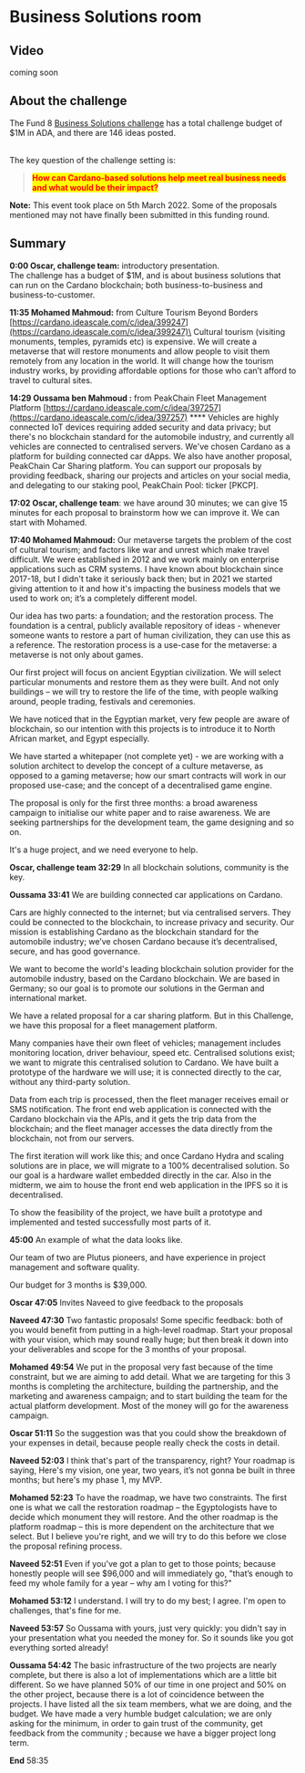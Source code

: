 # Business Solutions room

## Video

coming soon

## About the challenge

The Fund 8 [Business Solutions challenge](https://cardano.ideascale.com/c/campaigns/26445/about) has a total challenge budget of $1M in ADA, and there are 146 ideas posted.

\
The key question of the challenge setting is:

> <mark style="color:red;">**How can Cardano-based solutions help meet real business needs and what would be their impact?**</mark>

**Note:** This event took place on 5th March 2022. Some of the proposals mentioned may not have finally been submitted in this funding round.

## Summary

**0:00 Oscar, challenge team:** introductory presentation.\
The challenge has a budget of $1M, and is about business solutions that can run on the Cardano blockchain; both business-to-business and business-to-customer.

**11:35   Mohamed Mahmoud:**  from Culture Tourism Beyond Borders  [https://cardano.ideascale.com/c/idea/399247](https://cardano.ideascale.com/c/idea/399247)\
Cultural tourism (visiting monuments, temples, pyramids etc) is expensive. We will create a metaverse that will restore monuments and allow people to visit them remotely from any location in the world. It will change how the tourism industry works, by providing affordable options for those who can’t afford to travel to cultural sites.

**14:29 Oussama ben Mahmoud :** from PeakChain Fleet Management Platform [https://cardano.ideascale.com/c/idea/397257](https://cardano.ideascale.com/c/idea/397257) ****  Vehicles are highly connected IoT devices requiring added security and data privacy; but there's no blockchain standard for the automobile industry, and currently all vehicles are connected to centralised servers. We've chosen Cardano as a platform for building connected car dApps. We also have another proposal, PeakChain Car Sharing platform. You can support our proposals by providing feedback, sharing our projects and articles on your social media, and delegating to our staking pool, PeakChain Pool: ticker \[PKCP].

**17:02   Oscar, challenge team**: we have around 30 minutes; we can give 15 minutes for each proposal to brainstorm how we can improve it. We can start with Mohamed.

**17:40 Mohamed Mahmoud:**   Our metaverse targets the problem of the cost of cultural tourism; and factors like war and unrest which make travel difficult. We were established in 2012 and we work mainly on enterprise applications such as CRM systems. I have known about blockchain since 2017-18, but I didn't take it seriously back then; but in 2021 we started giving attention to it and how it's impacting the business models that we used to work on; it’s a completely different model.

Our idea has two parts: a foundation; and the restoration process. The foundation is a central, publicly available repository of ideas - whenever someone wants to restore a part of human civilization, they can use this as a reference. The restoration process is a use-case for the metaverse: a metaverse is not only about games.

Our first project will focus on ancient Egyptian civilization. We will select particular monuments and restore them as they were built. And not only buildings – we will try to restore the life of the time, with people walking around, people trading, festivals and ceremonies.&#x20;

We have noticed that in the Egyptian market, very few people are aware of blockchain, so our intention with this projects is to introduce it to North African market, and Egypt especially.

We have started a whitepaper (not complete yet) - we are working with a solution architect to develop the concept of a culture metaverse, as opposed to a gaming metaverse; how our smart contracts will work in our proposed use-case; and the concept of a decentralised game engine.

The proposal is only for the first three months: a broad awareness campaign to initialise our white paper and to raise awareness. We are seeking partnerships for the development team, the game designing and so on.&#x20;

It's a huge project, and we need everyone to help.

**Oscar, challenge team 32:29** In all blockchain solutions, community is the key.

**Oussama 33:41** We are building connected car applications on Cardano.&#x20;

Cars are highly connected to the internet; but via centralised servers. They could be connected to the blockchain, to increase privacy and security. Our mission is establishing Cardano as the blockchain standard for the automobile industry; we’ve chosen Cardano because it’s decentralised, secure, and has good governance.

We want to become the world's leading blockchain solution provider for the automobile industry, based on the Cardano blockchain. We are based in Germany; so our goal is to promote our solutions in the German and international market.

We have a related proposal for a car sharing platform. But in this Challenge, we have this proposal for a fleet management platform.

Many companies have their own fleet of vehicles; management includes monitoring location, driver behaviour, speed etc. Centralised solutions exist; we want to migrate this centralised solution to Cardano. We have built a prototype of the hardware we will use; it is connected directly to the car, without any third-party solution.&#x20;

Data from each trip is processed, then the fleet manager receives email or SMS notification. The front end web application is connected with the Cardano blockchain via the APIs, and it gets the trip data from the blockchain; and the fleet manager accesses the data directly from the blockchain, not from our servers.

The first iteration will work like this; and once Cardano Hydra and scaling solutions are in place, we will migrate to a 100% decentralised solution. So our goal is a hardware wallet embedded directly in the car. Also in the midterm, we aim to house the front end web application in the IPFS so it is decentralised.

To show the feasibility of the project, we have built a prototype and implemented and tested successfully most parts of it.

**45:00**  An example of what the data looks like.

Our team of two are Plutus pioneers, and have experience in project management and software quality.&#x20;

Our budget for 3 months is $39,000.

**Oscar  47:05**  Invites Naveed to give feedback to the proposals

**Naveed  47:30** Two fantastic proposals! Some specific feedback: both of you would benefit from putting in a high-level roadmap. Start your proposal with your vision, which may sound really huge; but then break it down into your deliverables and scope for the 3 months of your proposal.

**Mohamed  49:54** We put in the proposal very fast because of the time constraint, but we are aiming to add detail. What we are targeting for this 3 months is completing the architecture, building the partnership, and the marketing and awareness campaign; and to start building the team for the actual platform development. Most of the money will go for the awareness campaign.

**Oscar  51:11** So the suggestion was that you could show the breakdown of your expenses in detail, because people really check the costs in detail.&#x20;

**Naveed 52:03** I think that's part of the transparency, right? Your roadmap is saying, Here's my vision, one year, two years, it’s not gonna be built in three months; but here's my phase 1, my MVP.

**Mohamed  52:23** To have the roadmap, we have two constraints. The first one is what we call the restoration roadmap – the Egyptologists have to decide which monument they will restore. And the other roadmap is the platform roadmap – this is more dependent on the architecture that we select. But I believe you're right, and we will try to do this before we close the proposal refining process.

**Naveed 52:51** Even if you've got a plan to get to those points; because honestly people will see $96,000 and will immediately go, "that’s enough to feed my whole family for a year – why am I voting for this?"&#x20;

**Mohamed  53:12** I understand. I will try to do my best; I agree. I'm open to challenges, that's fine for me.

**Naveed  53:57** So Oussama with yours, just very quickly: you didn't say in your presentation what you needed the money for. So it sounds like you got everything sorted already!

**Oussama 54:42** The basic infrastructure of the two projects are nearly complete, but there is also a lot of implementations which are a little bit different. So we have planned 50% of our time in one project and 50% on the other project, because there is a lot of coincidence between the projects. I have listed all the six team members, what we are doing, and the budget. We have made a very humble budget calculation; we are only asking for the minimum, in order to gain trust of the community, get feedback from the community ; because we have a bigger project long term.

**End** 58:35
